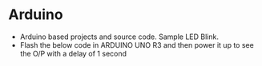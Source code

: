 # Arduino

* Arduino based projects and source code. Sample LED Blink.
* Flash the below code in ARDUINO UNO R3 and then power it up to see the O/P with a delay of 1 second


